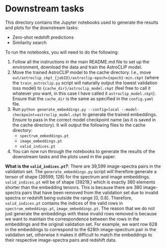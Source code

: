 # Downstream tasks

This directory contains the Jupyter notebooks used to generate the results and plots for the downstream tasks:
- Zero-shot redshift predictions
- Similarity search

To run the notebooks, you will need to do the following:
1. Follow all the instructions in the main README.md file to set up the environment, download the data and train the
AstroCLIP model.
2. Move the trained AstroCLIP model to the cache directory.
I.e., move `out/astroclip_ckpt_{jobID}/astroclip-epoch={epoch}-min.ckpt` (where the `train_astroclip.py` script will
naturally output the lowest validation loss model) to `{cache_dir}/astroclip_model.ckpt` (feel free to call it whatever
you want, in this case I have called it `astroclip_model.ckpt`). Ensure that the `cache_dir` is the same as specified in
the `config.yaml` file.
3. Run `python generate_embeddings.py --config=local --model-checkpoint=astroclip_model.ckpt` to generate the trained
embeddings. Ensure to pass in the correct model checkpoint name (as it is saved in the cache directory). It will output
the following files to the cache directory:
    - `spectrum_embeddings.pt`
    - `image_embeddings.pt`
    - `valid_indices.pt`
4. You can now run through the notebooks to generate the results of the downstream tasks and the plots used in the paper.

**What is the `valid_indices.pt`?**: There are 39,599 image-spectra pairs in the validation set. The `generate_embeddings.py`
script will therefore generate a tensor of shape (39599, 128) for the spectrum and image embeddings. `valid_indices.pt` will
be of shape (39219,) which is exactly 380 elements shorter than the embedding tensors. This is because there are 380
image-spectra pairs that have been removed from the validation set due to invalid spectra or redshift being outside the
range [0, 0.8]. Therefore, `valid_indices.pt` contains the indices of the valid rows in `spectrum_embeddings.pt`,
`image_embeddings.pt`. The reason that we do not just generate the embeddings with these invalid rows removed is because
we want to maintain the correspondence between the rows in the embeddings and the original validation set. For example,
we want row 628 in the embeddings to correspond to the 628th image-spectrum pair in the validation set, otherwise it makes
it difficult to match the embeddings to their respective image-spectra pairs and redshift data.
